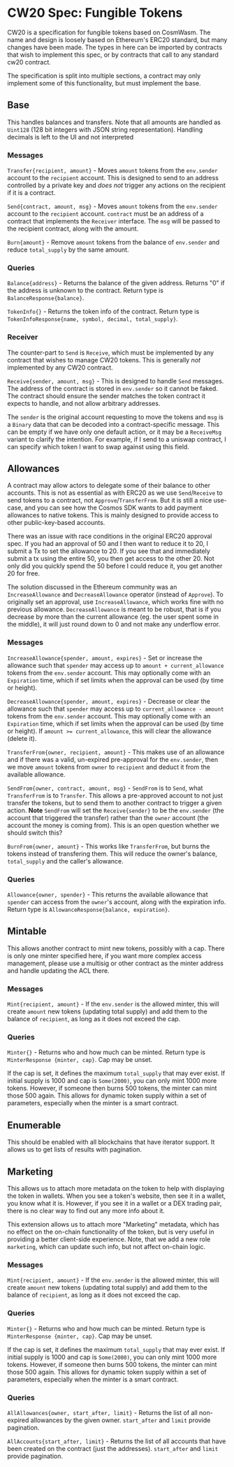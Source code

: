 # CW20 Spec: Fungible Tokens

CW20 is a specification for fungible tokens based on CosmWasm.
The name and design is loosely based on Ethereum's ERC20 standard,
but many changes have been made. The types in here can be imported by
contracts that wish to implement this  spec, or by contracts that call
to any standard cw20 contract.

The specification is split into multiple sections, a contract may only
implement some of this functionality, but must implement the base.

## Base

This handles balances and transfers. Note that all amounts are
handled as `Uint128` (128 bit integers with JSON string representation).
Handling decimals is left to the UI and not interpreted

### Messages

`Transfer{recipient, amount}` - Moves `amount` tokens from the
`env.sender` account to the `recipient` account. This is designed to
send to an address controlled by a private key and *does not* trigger
any actions on the recipient if it is a contract.

`Send{contract, amount, msg}` - Moves `amount` tokens from the
`env.sender` account to the `recipient` account. `contract` must be an
address of a contract that implements the `Receiver` interface. The `msg`
will be passed to the recipient contract, along with the amount.

`Burn{amount}` - Remove `amount` tokens from the balance of `env.sender`
and reduce `total_supply` by the same amount.

### Queries

`Balance{address}` - Returns the balance of the given address.
Returns "0" if the address is unknown to the contract. Return type
is `BalanceResponse{balance}`.

`TokenInfo{}` - Returns the token info of the contract. Return type is
`TokenInfoResponse{name, symbol, decimal, total_supply}`.

### Receiver

The counter-part to `Send` is `Receive`, which must be implemented by
any contract that wishes to manage CW20 tokens. This is generally *not*
implemented by any CW20 contract.

`Receive{sender, amount, msg}` - This is designed to handle `Send`
messages. The address of the contract is stored in `env.sender`
so it cannot be faked. The contract should ensure the sender matches
the token contract it expects to handle, and not allow arbitrary addresses.

The `sender` is the original account requesting to move the tokens
and `msg` is a `Binary` data that can be decoded into a contract-specific
message. This can be empty if we have only one default action,
or it may be a `ReceiveMsg` variant to clarify the intention. For example,
if I send to a uniswap contract, I can specify which token I want to swap
against using this field.

## Allowances

A contract may allow actors to delegate some of their balance to other
accounts. This is not as essential as with ERC20 as we use `Send`/`Receive`
to send tokens to a contract, not `Approve`/`TransferFrom`. But it
is still a nice use-case, and you can see how the Cosmos SDK wants to add
payment allowances to native tokens. This is mainly designed to provide
access to other public-key-based accounts.

There was an issue with race conditions in the original ERC20 approval spec.
If you had an approval of 50 and I then want to reduce it to 20, I submit a
Tx to set the allowance to 20. If you see that and immediately submit a tx
using the entire 50, you then get access to the other 20. Not only did you quickly
spend the 50 before I could reduce it, you get another 20 for free.

The solution discussed in the Ethereum community was an `IncreaseAllowance`
and `DecreaseAllowance` operator (instead of `Approve`). To originally set
an approval, use `IncreaseAllowance`, which works fine with no previous allowance.
`DecreaseAllowance` is meant to be robust, that is if you decrease by more than
the current allowance (eg. the user spent some in the middle), it will just round
down to 0 and not make any underflow error.

### Messages

`IncreaseAllowance{spender, amount, expires}` - Set or increase the allowance
such that `spender` may access up to `amount + current_allowance` tokens
from the `env.sender` account. This may optionally come with an `Expiration`
time, which if set limits when the approval can be used (by time or height).

`DecreaseAllowance{spender, amount, expires}` - Decrease or clear the allowance
such that `spender` may access up to `current_allowance - amount` tokens
from the `env.sender` account. This may optionally come with an `Expiration`
time, which if set limits when the approval can be used (by time or height).
If `amount >= current_allowance`, this will clear the allowance (delete it).

`TransferFrom{owner, recipient, amount}` - This makes use of an allowance
and if there was a valid, un-expired pre-approval for the `env.sender`,
then we move `amount` tokens from `owner` to `recipient` and deduct it
from the available allowance.

`SendFrom{owner, contract, amount, msg}` - `SendFrom` is to `Send`, what
`TransferFrom` is to `Transfer`. This allows a pre-approved account to
not just transfer the tokens, but to send them to another contract
to trigger a given action. **Note** `SendFrom` will set the `Receive{sender}`
to be the `env.sender` (the account that triggered the transfer)
rather than the `owner` account (the account the money is coming from).
This is an open question whether we should switch this?

`BurnFrom{owner, amount}` - This works like `TransferFrom`, but burns
the tokens instead of transfering them. This will reduce the owner's
balance, `total_supply` and the caller's allowance.

### Queries

`Allowance{owner, spender}` - This returns the available allowance
that `spender` can access from the `owner`'s account, along with the
expiration info. Return type is `AllowanceResponse{balance, expiration}`.

## Mintable

This allows another contract to mint new tokens, possibly with a cap.
There is only one minter specified here, if you want more complex
access management, please use a multisig or other contract as the
minter address and handle updating the ACL there.

### Messages

`Mint{recipient, amount}` - If the `env.sender` is the allowed minter,
this will create `amount` new tokens (updating total supply) and
add them to the balance of `recipient`, as long as it does not exceed the cap.

### Queries

`Minter{}` - Returns who and how much can be minted. Return type is
`MinterResponse {minter, cap}`. Cap may be unset.

If the cap is set, it defines the maximum `total_supply` that may ever exist.
If initial supply is 1000 and cap is `Some(2000)`, you can only mint 1000 more tokens.
However, if someone then burns 500 tokens, the minter can mint those 500 again.
This allows for dynamic token supply within a set of parameters, especially when
the minter is a smart contract.

## Enumerable

This should be enabled with all blockchains that have iterator support.
It allows us to get lists of results with pagination.

## Marketing

This allows us to attach more metadata on the token to help with displaying the token in
wallets. When you see a token's website, then see it in a wallet, you know what it is.
However, if you see it in a wallet or a DEX trading pair, there is no clear way to find out
any more info about it.

This extension allows us to attach more "Marketing" metadata, which has no effect on the
on-chain functionality of the token, but is very useful in providing a better client-side
experience. Note, that we add a new role `marketing`, which can update such info, but not
affect on-chain logic.

### Messages

`Mint{recipient, amount}` - If the `env.sender` is the allowed minter,
this will create `amount` new tokens (updating total supply) and
add them to the balance of `recipient`, as long as it does not exceed the cap.

### Queries

`Minter{}` - Returns who and how much can be minted. Return type is
`MinterResponse {minter, cap}`. Cap may be unset.

If the cap is set, it defines the maximum `total_supply` that may ever exist.
If initial supply is 1000 and cap is `Some(2000)`, you can only mint 1000 more tokens.
However, if someone then burns 500 tokens, the minter can mint those 500 again.
This allows for dynamic token supply within a set of parameters, especially when
the minter is a smart contract.


### Queries

`AllAllowances{owner, start_after, limit}` - Returns the list of all non-expired allowances
by the given owner. `start_after` and `limit` provide pagination.

`AllAccounts{start_after, limit}` - Returns the list of all accounts that have been created on
the contract (just the addresses). `start_after` and `limit` provide pagination.

